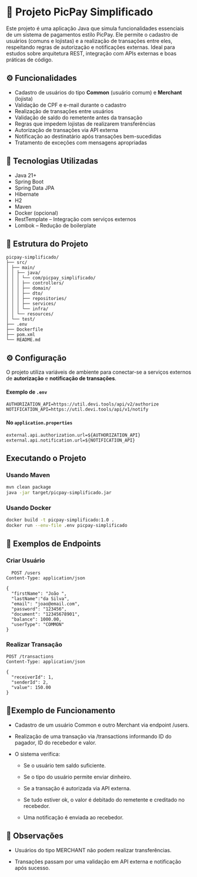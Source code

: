 # 💸 Projeto PicPay Simplificado

Este projeto é uma aplicação Java que simula funcionalidades essenciais de um sistema de pagamentos estilo PicPay. Ele permite o cadastro de usuários (comuns e lojistas) e a realização de transações entre eles, respeitando regras de autorização e notificações externas. Ideal para estudos sobre arquitetura REST, integração com APIs externas e boas práticas de código.

## ⚙️ Funcionalidades

- Cadastro de usuários do tipo **Common** (usuário comum) e **Merchant** (lojista)
- Validação de CPF e e-mail durante o cadastro
- Realização de transações entre usuários
- Validação de saldo do remetente antes da transação
- Regras que impedem lojistas de realizarem transferências
- Autorização de transações via API externa
- Notificação ao destinatário após transações bem-sucedidas
- Tratamento de exceções com mensagens apropriadas

## 🚀 Tecnologias Utilizadas

- Java 21+
- Spring Boot
- Spring Data JPA
- Hibernate
- H2 
- Maven
- Docker (opcional)
- RestTemplate – Integração com serviços externos
- Lombok – Redução de boilerplate

## 📁 Estrutura do Projeto
```
picpay-simplificado/
├── src/
│ ├── main/
│ │ ├── java/
│ │ │ └── com/picpay_simplificado/
│ │ │ ├── controllers/
│ │ │ ├── domain/
│ │ │ ├── dto/
│ │ │ ├── repositories/
│ │ │ ├── services/
│ │ │ └── infra/
│ │ └── resources/
│ └── test/
├── .env
├── Dockerfile
├── pom.xml
└── README.md

```

## ⚙️ Configuração

O projeto utiliza variáveis de ambiente para conectar-se a serviços externos de **autorização** e **notificação de transações**.

#### Exemplo de `.env`

```env
AUTHORIZATION_API=https://util.devi.tools/api/v2/authorize
NOTIFICATION_API=https://util.devi.tools/api/v1/notify

```

#### No `application.properties`
```
external.api.authorization.url=${AUTHORIZATION_API}
external.api.notification.url=${NOTIFICATION_API}
```

## Executando o Projeto

### Usando Maven

```bash
mvn clean package
java -jar target/picpay-simplificado.jar
```

### Usando Docker

```bash
docker build -t picpay-simplificado:1.0 .
docker run --env-file .env picpay-simplificado
```

## 🧪 Exemplos de Endpoints
  ### Criar Usuário
  ```
    POST /users
  Content-Type: application/json
  
  {
    "firstName": "João ",
    "lastName":"da Silva",
    "email": "joao@email.com",
    "password": "123456",
    "document": "12345678901",
    "balance": 1000.00,
    "userType": "COMMON"
  }
```
  ### Realizar Transação

  ```
  POST /transactions
  Content-Type: application/json
  
  {
    "receiverId": 1,
    "senderId": 2,
    "value": 150.00
  }

  ```



## 📨Exemplo de Funcionamento
- Cadastro de um usuário Common e outro Merchant via endpoint /users.

- Realização de uma transação via /transactions informando ID do pagador, ID do recebedor e valor.

- O sistema verifica:

    - Se o usuário tem saldo suficiente.

    - Se o tipo do usuário permite enviar dinheiro.

    - Se a transação é autorizada via API externa.

    - Se tudo estiver ok, o valor é debitado do remetente e creditado no recebedor.

    -  Uma notificação é enviada ao recebedor.

## 📌 Observações

  - Usuários do tipo MERCHANT não podem realizar transferências.

  - Transações passam por uma validação em API externa e notificação após sucesso.


